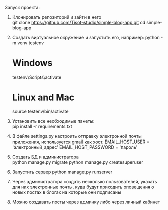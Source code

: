 Запуск проекта:

1. Клонировать репозиторий и зайти в него  
    git clone https://github.com/Tisot-studio/simple-blog-app.git
    cd simple-blog-app


2. Создать виртуальное окружение и запустить его, например: 
    python -m venv testenv 

    # Windows
    testenv\Scripts\activate
    # Linux and Mac
    source testenv/bin/activate

3. Установить все необходимые пакеты:  
    pip install -r requirements.txt


4. В файле settings.py настроить отправку электронной почты приложения, используется gmail как хост. 
    EMAIL_HOST_USER = 'электронный_адрес'
    EMAIL_HOST_PASSWORD = 'пароль'


5. Создать БД и администратора  
    python manage.py migrate
    python manage.py createsuperuser


6. Запустить сервер
    python manage.py runserver

7. Через администратора создать несколько пользователей, указать для них электронные почты, куда будут приходить оповещения о новых постах в блогах на которые они подписаны

8. Можно создавать посты через админку либо через личный кабинет

